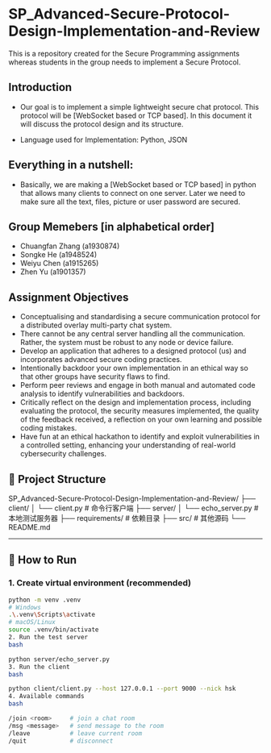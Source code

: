 # SP_Advanced-Secure-Protocol-Design-Implementation-and-Review
This is a repository created for the Secure Programming assignments whereas students in the group needs to implement a Secure Protocol. 


## Introduction 
- Our goal is to implement a simple lightweight secure chat protocol. This protocol will be [WebSocket based or TCP based]. In this document it will discuss the protocol design and its structure. 

- Language used for Implementation: Python, JSON 

## Everything in a nutshell: 
- Basically, we are making a [WebSocket based or TCP based] in python that allows many clients to connect on one server. Later we need to make sure all the text, files, picture or user password are secured. 


## Group Memebers [in alphabetical order] 
- Chuangfan Zhang  (a1930874)
- Songke He (a1948524)
- Weiyu Chen (a1915265)
- Zhen Yu (a1901357) 

## Assignment Objectives
- Conceptualising and standardising a secure communication protocol for a distributed overlay multi-party chat system.
- There cannot be any central server handling all the communication. Rather, the system must be robust to any node or device failure. 
- Develop an application that adheres to a designed protocol (us) and incorporates advanced secure coding practices.  
- Intentionally backdoor your own implementation in an ethical way so that other groups have security flaws to find. 
- Perform peer reviews and engage in both manual and automated code analysis to identify vulnerabilities and backdoors.  
- Critically reflect on the design and implementation process, including evaluating the protocol, the security measures implemented, the quality of the feedback received, a reflection on your own learning and possible coding mistakes.
- Have fun at an ethical hackathon to identify and exploit vulnerabilities in a controlled setting, enhancing your understanding of real-world cybersecurity challenges.

## 📂 Project Structure
SP_Advanced-Secure-Protocol-Design-Implementation-and-Review/
├── client/
│ └── client.py # 命令行客户端
├── server/
│ └── echo_server.py # 本地测试服务器
├── requirements/ # 依赖目录
├── src/ # 其他源码
└── README.md



---

## 🚀 How to Run

### 1. Create virtual environment (recommended)
```bash
python -m venv .venv
# Windows
.\.venv\Scripts\activate
# macOS/Linux
source .venv/bin/activate
2. Run the test server
bash

python server/echo_server.py
3. Run the client
bash

python client/client.py --host 127.0.0.1 --port 9000 --nick hsk
4. Available commands
bash

/join <room>     # join a chat room
/msg <message>   # send message to the room
/leave           # leave current room
/quit            # disconnect
